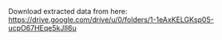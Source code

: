 Download extracted data from here: https://drive.google.com/drive/u/0/folders/1-1eAxKELGKsp05-ucpO67HEqe5kJII6u